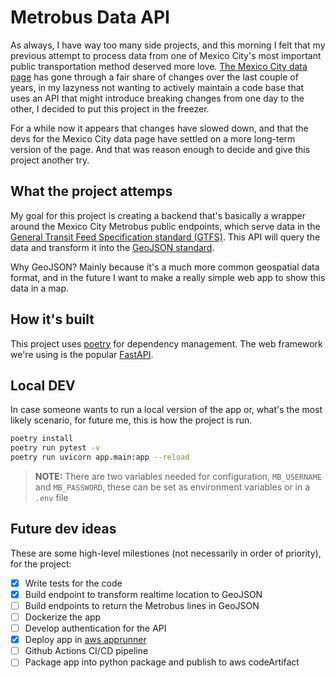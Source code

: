 # Metrobus Data API

As always, I have way too many side projects, and this morning I felt that my previous attempt to process data from one of Mexico City's most important public transportation method deserved more love. [The Mexico City data page](https://datos.cdmx.gob.mx/) has gone through a fair share of changes over the last couple of years, in my lazyness not wanting to actively maintain a code base that uses an API that might introduce breaking changes from one day to the other, I decided to put this project in the freezer.

For a while now it appears that changes have slowed down, and that the devs for the Mexico City data page have settled on a more long-term version of the page. And that was reason enough to decide and give this project another try.

## What the project attemps

My goal for this project is creating a backend that's basically a wrapper around the Mexico City Metrobus public endpoints, which serve data in the [General Transit Feed Specification standard (GTFS)](https://gtfs.org/). This API will query the data and transform it into the [GeoJSON standard](https://geojson.org/).

Why GeoJSON? Mainly because it's a much more common geospatial data format, and in the future I want to make a really simple web app to show this data in a map.

## How it's built

This project uses [poetry](https://python-poetry.org/) for dependency management. The web framework we're using is the popular [FastAPI](https://fastapi.tiangolo.com/).

## Local DEV

In case someone wants to run a local version of the app or, what's the most likely scenario, for future me, this is how the project is run.

```sh
poetry install
poetry run pytest -v
poetry run uvicorn app.main:app --reload
```

> **NOTE:** There are two variables needed for configuration, `MB_USERNAME` and `MB_PASSWORD`, these can be set as environment variables or in a `.env` file

## Future dev ideas

These are some high-level milestiones (not necessarily in order of priority), for the project:

- [x] Write tests for the code
- [x] Build endpoint to transform realtime location to GeoJSON
- [ ] Build endpoints to return the Metrobus lines in GeoJSON
- [ ] Dockerize the app
- [ ] Develop authentication for the API
- [x] Deploy app in [aws apprunner](https://aws.amazon.com/apprunner/)
- [ ] Github Actions CI/CD pipeline
- [ ] Package app into python package and publish to aws codeArtifact
